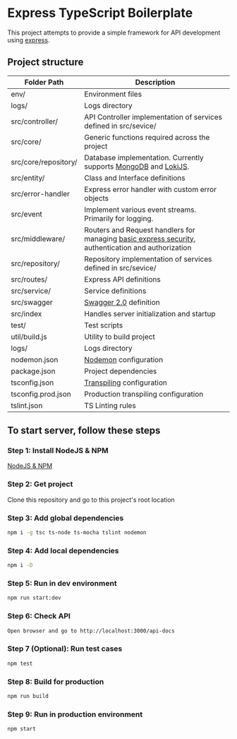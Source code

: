 # Express TypeScript Boilerplate

This project attempts to provide a simple framework for API development using [express](https://github.com/expressjs/express).

## Project structure
| Folder Path | Description |
| ------------- | ------------- |
| env/ | Environment files |
| logs/ | Logs directory |
| src/controller/ | API Controller implementation of services defined in src/sevice/ |
| src/core/ | Generic functions required across the project |
| src/core/repository/ | Database implementation. Currently supports [MongoDB](https://www.mongodb.com/) and [LokiJS](https://github.com/techfort/LokiJS). |
| src/entity/ | Class and Interface definitions |
| src/error-handler | Express error handler with custom error objects |
| src/event | Implement various event streams. Primarily for logging. |
| src/middleware/ | Routers and Request handlers for managing [basic express security](https://expressjs.com/en/advanced/best-practice-security.html), authentication and authorization |
| src/repository/ | Repository implementation of services defined in src/sevice/ |
| src/routes/ | Express API definitions |
| src/service/ | Service definitions |
| src/swagger | [Swagger 2.0](https://swagger.io/docs/specification/2-0/basic-structure/) definition |
| src/index | Handles server initialization and startup |
| test/ | Test scripts |
| util/build.js | Utility to build project |
| logs/ | Logs directory  |
| nodemon.json | [Nodemon](https://github.com/remy/nodemon) configuration |
| package.json | Project dependencies |
| tsconfig.json | [Transpiling](https://www.typescriptlang.org/docs/handbook/tsconfig-json.html) configuration |
| tsconfig.prod.json | Production transpiling configuration |
| tslint.json  | TS Linting rules |


## To start server, follow these steps

### Step 1: Install NodeJS & NPM

[NodeJS & NPM](https://nodejs.org/en/download/)

### Step 2: Get project
Clone this repository and go to this project's root location


### Step 3: Add global dependencies

```bash
npm i -g tsc ts-node ts-mocha tslint nodemon
```

### Step 4: Add local dependencies

```bash
npm i -D
```

### Step 5: Run in dev environment

```bash
npm run start:dev
```

### Step 6: Check API

```bash
Open browser and go to http://localhost:3000/api-docs
```

### Step 7 (Optional): Run test cases

```bash
npm test
```

### Step 8: Build for production

```bash
npm run build
```

### Step 9: Run in production environment

```bash
npm start
```
